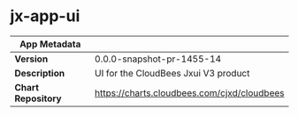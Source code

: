 # jx-app-ui

|App Metadata||
|---|---|
| **Version** | 0.0.0-snapshot-pr-1455-14 |
| **Description** | UI for the CloudBees Jxui V3 product |
| **Chart Repository** | https://charts.cloudbees.com/cjxd/cloudbees |
